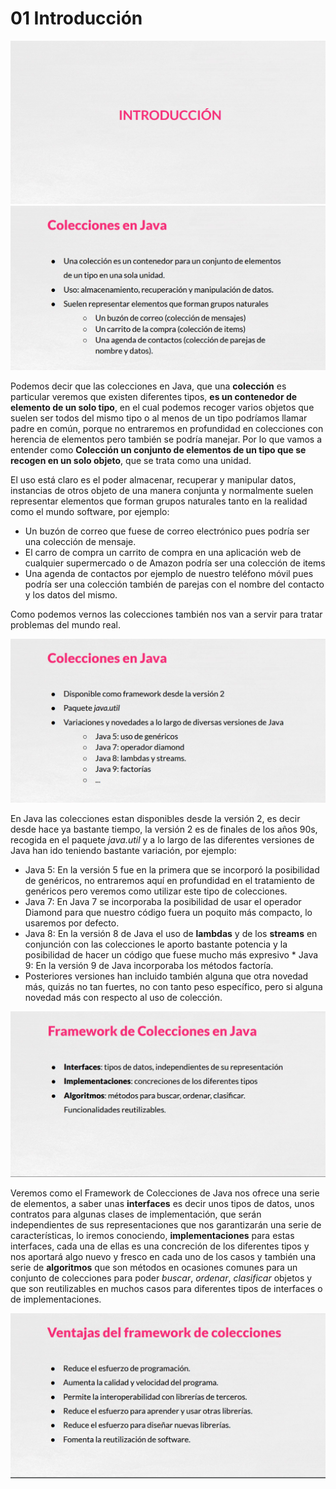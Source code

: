 # 01 Introducción

<img src="images/01-04.png">

<img src="images/01-05.png">

Podemos decir que las colecciones en Java, que una **colección** es particular veremos que existen diferentes tipos, **es un contenedor de elemento de un solo tipo**, en el cual podemos recoger varios objetos que suelen ser todos del mismo tipo o al menos de un tipo podríamos llamar padre en común, porque no entraremos en profundidad en colecciones con herencia de elementos pero también se podría manejar. Por lo que vamos a entender como **Colección un conjunto de elementos de un tipo que se recogen en un solo objeto**, que se trata como una unidad.

El uso está claro es el poder almacenar, recuperar y manipular datos, instancias de otros objeto de una manera conjunta y normalmente suelen representar elementos que forman grupos naturales tanto en la realidad como el mundo software, por ejemplo:

* Un buzón de correo que fuese de correo electrónico pues podría ser una colección de mensaje.
* El carro de compra un carrito de compra en una aplicación web de cualquier supermercado o de Amazon podría ser una colección de items
* Una agenda de contactos por ejemplo de nuestro teléfono móvil pues podría ser una colección también de parejas con el nombre del contacto y los datos del mismo.

Como podemos vernos las colecciones también nos van a servir para tratar problemas del mundo real. 

<img src="images/01-06.png">

En Java las colecciones estan disponibles desde la versión 2, es decir desde hace ya bastante tiempo, la versión 2 es de finales de los años 90s, recogida en el paquete *java.util*  y a lo largo de las diferentes versiones de Java han ido teniendo bastante variación, por ejemplo:

* Java 5: En la versión 5 fue en la primera que se incorporó la posibilidad de genéricos, no entraremos aquí en profundidad en el tratamiento de genéricos pero veremos como utilizar este tipo de colecciones.
*  Java 7: En Java 7 se incorporaba la posibilidad de usar el operador Diamond para que nuestro código fuera un poquito más compacto, lo usaremos por defecto.
* Java 8: En la versión 8 de Java el uso de **lambdas** y de los **streams** en conjunción con las colecciones le aporto bastante potencia y la posibilidad de hacer un código que fuese mucho más expresivo * Java 9: En la versión 9 de Java incorporaba los métodos factoría.
* Posteriores versiones han incluido también alguna que otra novedad más, quizás no tan fuertes, no con tanto peso específico, pero si alguna novedad más con respecto al uso de colección.

<img src="images/01-07.png">

Veremos como el Framework de Colecciones de Java nos ofrece una serie de elementos, a saber unas **interfaces** es decir unos tipos de datos, unos contratos para algunas clases de implementación, que serán independientes de sus representaciones que nos garantizarán una serie de características, lo iremos conociendo, **implementaciones** para estas interfaces, cada una de ellas es una concreción de los diferentes tipos y nos aportará algo nuevo y fresco en cada uno de los casos y también una serie de **algoritmos** que son métodos en ocasiones comunes para un conjunto de colecciones para poder *buscar*, *ordenar*, *clasificar* objetos y que son reutilizables en muchos casos para diferentes tipos de interfaces o de implementaciones.


<img src="images/01-08.png">
